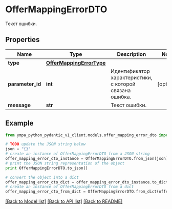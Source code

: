 # OfferMappingErrorDTO

Текст ошибки.

## Properties
Name | Type | Description | Notes
------------ | ------------- | ------------- | -------------
**type** | [**OfferMappingErrorType**](OfferMappingErrorType.md) |  | 
**parameter_id** | **int** | Идентификатор характеристики, с которой связана ошибка. | [optional] 
**message** | **str** | Текст ошибки. | 

## Example

```python
from ympa_python_pydantic_v1_client.models.offer_mapping_error_dto import OfferMappingErrorDTO

# TODO update the JSON string below
json = "{}"
# create an instance of OfferMappingErrorDTO from a JSON string
offer_mapping_error_dto_instance = OfferMappingErrorDTO.from_json(json)
# print the JSON string representation of the object
print OfferMappingErrorDTO.to_json()

# convert the object into a dict
offer_mapping_error_dto_dict = offer_mapping_error_dto_instance.to_dict()
# create an instance of OfferMappingErrorDTO from a dict
offer_mapping_error_dto_from_dict = OfferMappingErrorDTO.from_dict(offer_mapping_error_dto_dict)
```
[[Back to Model list]](../README.md#documentation-for-models) [[Back to API list]](../README.md#documentation-for-api-endpoints) [[Back to README]](../README.md)


